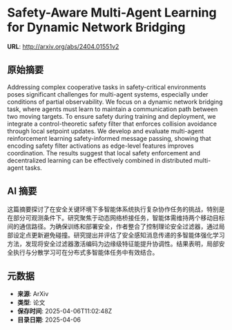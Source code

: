 # Safety-Aware Multi-Agent Learning for Dynamic Network Bridging

**URL**: http://arxiv.org/abs/2404.01551v2

## 原始摘要

Addressing complex cooperative tasks in safety-critical environments poses
significant challenges for multi-agent systems, especially under conditions of
partial observability. We focus on a dynamic network bridging task, where
agents must learn to maintain a communication path between two moving targets.
To ensure safety during training and deployment, we integrate a
control-theoretic safety filter that enforces collision avoidance through local
setpoint updates. We develop and evaluate multi-agent reinforcement learning
safety-informed message passing, showing that encoding safety filter
activations as edge-level features improves coordination. The results suggest
that local safety enforcement and decentralized learning can be effectively
combined in distributed multi-agent tasks.


## AI 摘要

这篇摘要探讨了在安全关键环境下多智能体系统执行复杂协作任务的挑战，特别是在部分可观测条件下。研究聚焦于动态网络桥接任务，智能体需维持两个移动目标间的通信路径。为确保训练和部署安全，作者整合了控制理论安全过滤器，通过局部设定点更新避免碰撞。研究提出并评估了安全感知消息传递的多智能体强化学习方法，发现将安全过滤器激活编码为边缘级特征能提升协调性。结果表明，局部安全执行与分散学习可在分布式多智能体任务中有效结合。

## 元数据

- **来源**: ArXiv
- **类型**: 论文
- **保存时间**: 2025-04-06T11:02:48Z
- **目录日期**: 2025-04-06

